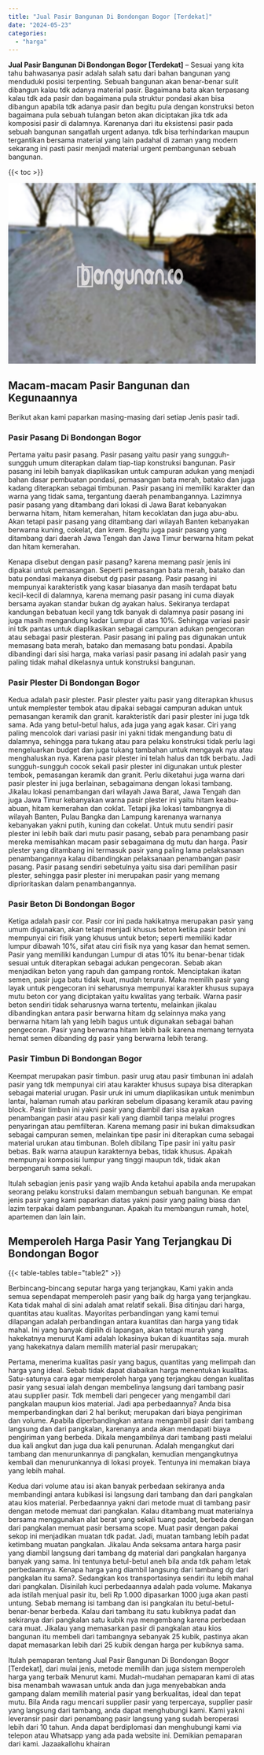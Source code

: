 ```yaml
---
title: "Jual Pasir Bangunan Di Bondongan Bogor [Terdekat]"
date: "2024-05-23"
categories: 
  - "harga"
---
```


**Jual Pasir Bangunan Di Bondongan Bogor \[Terdekat\]** – Sesuai yang kita tahu bahwasanya pasir adalah salah satu dari bahan bangunan yang menduduki posisi terpenting. Sebuah bangunan akan benar-benar sulit dibangun kalau tdk adanya material pasir. Bagaimana bata akan terpasang kalau tdk ada pasir dan bagaimana pula struktur pondasi akan bisa dibangun apabila tdk adanya pasir dan begitu pula dengan konstruksi beton bagaimana pula sebuah tulangan beton akan diciptakan jika tdk ada komposisi pasir di dalamnya. Karenanya dari itu eksistensi pasir pada sebuah bangunan sangatlah urgent adanya. tdk bisa terhindarkan maupun tergantikan bersama material yang lain padahal di zaman yang modern sekarang ini pasti pasir menjadi material urgent pembangunan sebuah bangunan.

{{< toc >}}

![Jual Pasir Bangunan Di Bondongan Bogor [Terdekat]](/images/jual-pasir-bangunan-01.png)

## Macam-macam Pasir Bangunan dan Kegunaannya

Berikut akan kami paparkan masing-masing dari setiap Jenis pasir tadi.

### Pasir Pasang Di Bondongan Bogor

Pertama yaitu pasir pasang. Pasir pasang yaitu pasir yang sungguh-sungguh umum diterapkan dalam tiap-tiap konstruksi bangunan. Pasir pasang ini lebih banyak diaplikasikan untuk campuran adukan yang menjadi bahan dasar pembuatan pondasi, pemasangan bata merah, batako dan juga kadang diterapkan sebagai timbunan. Pasir pasang ini memiliki karakter dan warna yang tidak sama, tergantung daerah penambangannya. Lazimnya pasir pasang yang ditambang dari lokasi di Jawa Barat kebanyakan berwarna hitam, hitam kemerahan, hitam kecoklatan dan juga abu-abu. Akan tetapi pasir pasang yang ditambang dari wilayah Banten kebanyakan berwarna kuning, cokelat, dan krem. Begitu juga pasir pasang yang ditambang dari daerah Jawa Tengah dan Jawa Timur berwarna hitam pekat dan hitam kemerahan.

Kenapa disebut dengan pasir pasang? karena memang pasir jenis ini dipakai untuk pemasangan. Seperti pemasangan bata merah, batako dan batu pondasi makanya disebut dg pasir pasang. Pasir pasang ini mempunyai karakteristik yang kasar biasanya dan masih terdapat batu kecil-kecil di dalamnya, karena memang pasir pasang ini cuma diayak bersama ayakan standar bukan dg ayakan halus. Sekiranya terdapat kandungan bebatuan kecil yang tdk banyak di dalamnya pasir pasang ini juga masih mengandung kadar Lumpur di atas 10%. Sehingga variasi pasir ini tdk pantas untuk diaplikasikan sebagai campuran adukan pengecoran atau sebagai pasir plesteran. Pasir pasang ini paling pas digunakan untuk memasang bata merah, batako dan memasang batu pondasi. Apabila dibandingi dari sisi harga, maka variasi pasir pasang ini adalah pasir yang paling tidak mahal dikelasnya untuk konstruksi bangunan.

### Pasir Plester Di Bondongan Bogor

Kedua adalah pasir plester. Pasir plester yaitu pasir yang diterapkan khusus untuk memplester tembok atau dipakai sebagai campuran adukan untuk pemasangan keramik dan granit. karakteristik dari pasir plester ini juga tdk sama. Ada yang betul-betul halus, ada juga yang agak kasar. Ciri yang paling mencolok dari variasi pasir ini yakni tidak mengandung batu di dalamnya, sehingga para tukang atau para pelaku konstruksi tidak perlu lagi mengeluarkan budget dan juga tukang tambahan untuk mengayak nya atau menghaluskan nya. Karena pasir plester ini telah halus dan tdk berbatu. Jadi sungguh-sungguh cocok sekali pasir plester ini digunakan untuk plester tembok, pemasangan keramik dan granit. Perlu diketahui juga warna dari pasir plester ini juga berlainan, sebagaimana dengan lokasi tambang. Jikalau lokasi penambangan dari wilayah Jawa Barat, Jawa Tengah dan juga Jawa Timur kebanyakan warna pasir plester ini yaitu hitam keabu-abuan, hitam kemerahan dan coklat. Tetapi jika lokasi tambangnya di wilayah Banten, Pulau Bangka dan Lampung karenanya warnanya kebanyakan yakni putih, kuning dan cokelat. Untuk mutu sendiri pasir plester ini lebih baik dari mutu pasir pasang, sebab para penambang pasir mereka memisahkan macam pasir sebagaimana dg mutu dan harga. Pasir plester yang ditambang ini termasuk pasir yang paling lama pelaksanaan penambangannya kalau dibandingkan pelaksanaan penambangan pasir pasang. Pasir pasang sendiri sebetulnya yaitu sisa dari pemilihan pasir plester, sehingga pasir plester ini merupakan pasir yang memang diprioritaskan dalam penambangannya.

### Pasir Beton Di Bondongan Bogor

Ketiga adalah pasir cor. Pasir cor ini pada hakikatnya merupakan pasir yang umum digunakan, akan tetapi menjadi khusus beton ketika pasir beton ini mempunyai ciri fisik yang khusus untuk beton; seperti memiliki kadar lumpur dibawah 10%, sifat atau ciri fisik nya yang kasar dan hemat semen. Pasir yang memiliki kandungan Lumpur di atas 10% itu benar-benar tidak sesuai untuk diterapkan sebagai adukan pengecoran. Sebab akan menjadikan beton yang rapuh dan gampang rontok. Menciptakan ikatan semen, pasir juga batu tidak kuat, mudah terurai. Maka memilih pasir yang layak untuk pengecoran ini seharusnya mempunyai karakter khusus supaya mutu beton cor yang diciptakan yaitu kwalitas yang terbaik. Warna pasir beton sendiri tidak seharusnya warna tertentu, melainkan jikalau dibandingkan antara pasir berwarna hitam dg selainnya maka yang berwarna hitam lah yang lebih bagus untuk digunakan sebagai bahan pengecoran. Pasir yang berwarna hitam lebih baik karena memang ternyata hemat semen dibanding dg pasir yang berwarna lebih terang.

### Pasir Timbun Di Bondongan Bogor

Keempat merupakan pasir timbun. pasir urug atau pasir timbunan ini adalah pasir yang tdk mempunyai ciri atau karakter khusus supaya bisa diterapkan sebagai material urugan. Pasir uruk ini umum diaplikasikan untuk menimbun lantai, halaman rumah atau parkiran sebelum dipasang keramik atau paving block. Pasir timbun ini yakni pasir yang diambil dari sisa ayakan penambangan pasir atau pasir kali yang diambil tanpa melalui progres penyaringan atau pemfilteran. Karena memang pasir ini bukan dimaksudkan sebagai campuran semen, melainkan tipe pasir ini diterapkan cuma sebagai material urukan atau timbunan. Boleh dibilang Tipe pasir ini yaitu pasir bebas. Baik warna ataupun karakternya bebas, tidak khusus. Apakah mempunyai komposisi lumpur yang tinggi maupun tdk, tidak akan berpengaruh sama sekali.

Itulah sebagian jenis pasir yang wajib Anda ketahui apabila anda merupakan seorang pelaku konstruksi dalam membangun sebuah bangunan. Ke empat jenis pasir yang kami paparkan diatas yakni pasir yang paling biasa dan lazim terpakai dalam pembangunan. Apakah itu membangun rumah, hotel, apartemen dan lain lain.

## Memperoleh Harga Pasir Yang Terjangkau Di Bondongan Bogor

{{< table-tables table="table2" >}}

Berbincang-bincang seputar harga yang terjangkau, Kami yakin anda semua sependapat memperoleh pasir yang baik dg harga yang terjangkau. Kata tidak mahal di sini adalah amat relatif sekali. Bisa ditinjau dari harga, quantitas atau kualitas. Mayoritas perbandingan yang kami temui dilapangan adalah perbandingan antara kuantitas dan harga yang tidak mahal. Ini yang banyak dipilih di lapangan, akan tetapi murah yang hakekatnya menurut Kami adalah lokasinya bukan di kuantitas saja. murah yang hakekatnya dalam memilih material pasir merupakan;

Pertama, menerima kualitas pasir yang bagus, quantitas yang melimpah dan harga yang ideal. Sebab tidak dapat diabaikan harga menentukan kualitas. Satu-satunya cara agar memperoleh harga yang terjangkau dengan kualitas pasir yang sesuai ialah dengan membelinya langsung dari tambang pasir atau supplier pasir. Tdk membeli dari pengecer yang mengambil dari pangkalan maupun kios material. Jadi apa perbedaannya? Anda bisa memperbandingkan dari 2 hal berikut; merupakan dari biaya pengiriman dan volume. Apabila diperbandingkan antara mengambil pasir dari tambang langsung dan dari pangkalan, karenanya anda akan mendapati biaya pengiriman yang berbeda. Dikala mengambilnya dari tambang pasti melalui dua kali angkut dan juga dua kali penurunan. Adalah mengangkut dari tambang dan menurunkannya di pangkalan, kemudian mengangkutnya kembali dan menurunkannya di lokasi proyek. Tentunya ini memakan biaya yang lebih mahal.

Kedua dari volume atau isi akan banyak perbedaan sekiranya anda membandingi antara kubikasi isi langsung dari tambang dan dari pangkalan atau kios material. Perbedaannya yakni dari metode muat di tambang pasir dengan metode memuat dari pangkalan. Kalau ditambang muat materialnya bersama menggunakan alat berat yang sekali tuang padat, berbeda dengan dari pangkalan memuat pasir bersama scope. Muat pasir dengan pakai sekop ini menjadikan muatan tdk padat. Jadi, muatan tambang lebih padat ketimbang muatan pangkalan. Jikalau Anda seksama antara harga pasir yang diambil langsung dari tambang dg material dari pangkalan harganya banyak yang sama. Ini tentunya betul-betul aneh bila anda tdk paham letak perbedaannya. Kenapa harga yang diambil langsung dari tambang dg dari pangkalan itu sama?. Sedangkan kos transportasinya sendiri itu lebih mahal dari pangkalan. Disinilah kuci perbedaannya adalah pada volume. Makanya ada istilah menjual pasir itu, beli Rp 1.000 dipasarkan 1000 juga akan pasti untung. Sebab memang isi tambang dan isi pangkalan itu betul-betul-benar-benar berbeda. Kalau dari tambang itu satu kubiknya padat dan sekiranya dari pangkalan satu kubik nya mengembang karena perbedaan cara muat. Jikalau yang memasarkan pasir di pangkalan atau kios bangunan itu membeli dari tambangnya sebanyak 25 kubik, pastinya akan dapat memasarkan lebih dari 25 kubik dengan harga per kubiknya sama.

Itulah pemaparan tentang Jual Pasir Bangunan Di Bondongan Bogor \[Terdekat\], dari mulai jenis, metode memilih dan juga sistem memperoleh harga yang terbaik Menurut kami. Mudah-mudahan pemaparan kami di atas bisa menambah wawasan untuk anda dan juga menyebabkan anda gampang dalam memilih material pasir yang berkualitas, ideal dan tepat mutu. Bila Anda ragu mencari supplier pasir yang terpercaya, supplier pasir yang langsung dari tambang, anda dapat menghubungi kami. Kami yakni leveransir pasir dari penambang pasir langsung yang sudah beroperasi lebih dari 10 tahun. Anda dapat berdiplomasi dan menghubungi kami via telepon atau Whatsapp yang ada pada website ini. Demikian pemaparan dari kami. Jazaakallohu khairan
